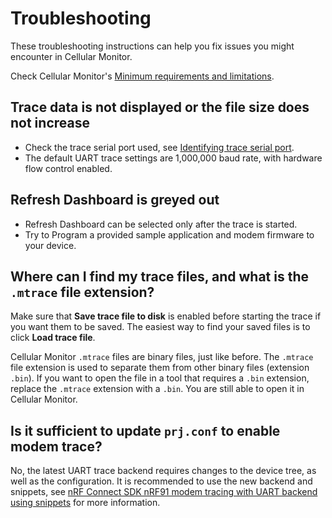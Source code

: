 # Troubleshooting

These troubleshooting instructions can help you fix issues you might encounter in Cellular Monitor.

Check Cellular Monitor's [Minimum requirements and limitations](./requirements.md).

## Trace data is not displayed or the file size does not increase
  - Check the trace serial port used, see [Identifying trace serial port](./identifying_port.md).
  - The default UART trace settings are 1,000,000 baud rate, with hardware flow control enabled.

## Refresh Dashboard is greyed out
  - Refresh Dashboard can be selected only after the trace is started.
  - Try to Program a provided sample application and modem firmware to your device.

## Where can I find my trace files, and what is the `.mtrace` file extension?

Make sure that **Save trace file to disk** is enabled before starting the trace if you want them to be saved. The easiest way to find your saved files is to click **Load trace file**.

Cellular Monitor `.mtrace` files are binary files, just like before. The `.mtrace` file extension is used to separate them from other binary files (extension `.bin`). If you want to open the file in a tool that requires a `.bin` extension, replace the `.mtrace` extension with a `.bin`. You are still able to open it in Cellular Monitor.

## Is it sufficient to update `prj.conf` to enable modem trace?

No, the latest UART trace backend requires changes to the device tree, as well as the configuration. It is recommended to use the new backend and snippets, see [nRF Connect SDK nRF91 modem tracing with UART backend using snippets](https://docs.nordicsemi.com/bundle/ncs-latest/page/nrf/device_guides/working_with_nrf/nrf91/nrf9160.html#nrf91_modem_tracing_with_uart_backend_using_snippets) for more information.